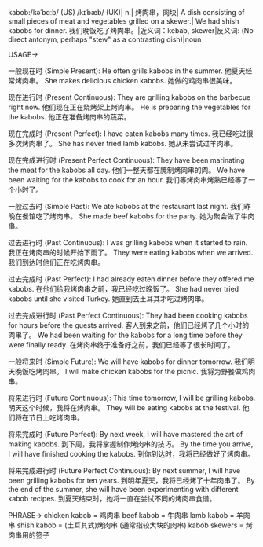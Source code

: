 kabob:/kəˈbɑːb/ (US) /kɪˈbæb/ (UK)| n.| 烤肉串，肉块| A dish consisting of small pieces of meat and vegetables grilled on a skewer.| We had shish kabobs for dinner. 我们晚饭吃了烤肉串。|近义词：kebab, skewer|反义词: (No direct antonym, perhaps "stew" as a contrasting dish)|noun

USAGE->

一般现在时 (Simple Present):
He often grills kabobs in the summer. 他夏天经常烤肉串。
She makes delicious chicken kabobs. 她做的鸡肉串很美味。

现在进行时 (Present Continuous):
They are grilling kabobs on the barbecue right now. 他们现在正在烧烤架上烤肉串。
He is preparing the vegetables for the kabobs. 他正在准备烤肉串的蔬菜。

现在完成时 (Present Perfect):
I have eaten kabobs many times. 我已经吃过很多次烤肉串了。
She has never tried lamb kabobs. 她从未尝试过羊肉串。

现在完成进行时 (Present Perfect Continuous):
They have been marinating the meat for the kabobs all day. 他们一整天都在腌制烤肉串的肉。
We have been waiting for the kabobs to cook for an hour. 我们等烤肉串烤熟已经等了一个小时了。

一般过去时 (Simple Past):
We ate kabobs at the restaurant last night. 我们昨晚在餐馆吃了烤肉串。
She made beef kabobs for the party. 她为聚会做了牛肉串。

过去进行时 (Past Continuous):
I was grilling kabobs when it started to rain. 我正在烤肉串的时候开始下雨了。
They were eating kabobs when we arrived. 我们到达时他们正在吃烤肉串。


过去完成时 (Past Perfect):
I had already eaten dinner before they offered me kabobs. 在他们给我烤肉串之前，我已经吃过晚饭了。
She had never tried kabobs until she visited Turkey. 她直到去土耳其才吃过烤肉串。

过去完成进行时 (Past Perfect Continuous):
They had been cooking kabobs for hours before the guests arrived. 客人到来之前，他们已经烤了几个小时的肉串了。
We had been waiting for the kabobs for a long time before they were finally ready. 在烤肉串终于准备好之前，我们已经等了很长时间了。


一般将来时 (Simple Future):
We will have kabobs for dinner tomorrow. 我们明天晚饭吃烤肉串。
I will make chicken kabobs for the picnic. 我将为野餐做鸡肉串。

将来进行时 (Future Continuous):
This time tomorrow, I will be grilling kabobs. 明天这个时候，我将在烤肉串。
They will be eating kabobs at the festival. 他们将在节日上吃烤肉串。

将来完成时 (Future Perfect):
By next week, I will have mastered the art of making kabobs. 到下周，我将掌握制作烤肉串的技巧。
By the time you arrive, I will have finished cooking the kabobs. 到你到达时，我将已经做好了烤肉串。

将来完成进行时 (Future Perfect Continuous):
By next summer, I will have been grilling kabobs for ten years. 到明年夏天，我将已经烤了十年肉串了。
By the end of the summer, she will have been experimenting with different kabob recipes. 到夏天结束时，她将一直在尝试不同的烤肉串食谱。


PHRASE->
chicken kabob = 鸡肉串
beef kabob = 牛肉串
lamb kabob = 羊肉串
shish kabob =  (土耳其式)烤肉串 (通常指较大块的肉串)
kabob skewers = 烤肉串用的签子
